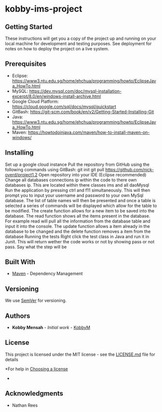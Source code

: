 # kobby-ims-project

## Getting Started
These instructions will get you a copy of the project up and running on your local machine for development and testing purposes. See deployment for notes on how to deploy the project on a live system.

## Prerequisites
* Eclipse: https://www3.ntu.edu.sg/home/ehchua/programming/howto/EclipseJava_HowTo.html
* MySQL: https://dev.mysql.com/doc/mysql-installation-excerpt/8.0/en/windows-install-archive.html
* Google Cloud Platform: https://cloud.google.com/sql/docs/mysql/quickstart
* GitBash: https://git-scm.com/book/en/v2/Getting-Started-Installing-Git
* Java: https://www3.ntu.edu.sg/home/ehchua/programming/howto/EclipseJava_HowTo.html
* Maven: https://howtodoinjava.com/maven/how-to-install-maven-on-windows/

## Installing
Set up a google cloud instance
Pull the repository from GitHub using the following commands using GitBash: git init git pull https://github.com/nick-overd/project1.2
Open repository into your IDE (Eclipse recommended)
Change all databases connections ip within the code to there own databases ip. This are located within there classes ims and all daoMysql
Run the application by pressing ctrl and f11 simultaneously. This will then prompt you to input your username and password to your own MySql database. The list of table names will then be presented and once a table is selected a series of commands will be displayed which allow for the table to be modified. The create function allows for a new item to be saved into the database. The read function shows all the items present in the database. For example read will pull all the information from the database table and input it into the console. The update function allows a item already in the database to be changed and the delete function removes a item from the database
Running the tests
Right click the test class in Java and run it in Junit. This will return wether the code works or not by showing pass or not pass.
Say what the step will be



## Built With


* [Maven](https://maven.apache.org/) - Dependency Management



## Versioning


We use [SemVer](http://semver.org/) for versioning.



## Authors


* **Kobby Mensah** - *Initial work* - [KobbyM](https://https://github.com/KobbyM)



## License


This project is licensed under the MIT license - see the [LICENSE.md](LICENSE.md) file for details 



*For help in [Choosing a license](https://choosealicense.com/)

*

## Acknowledgments


* Nathan Rees

